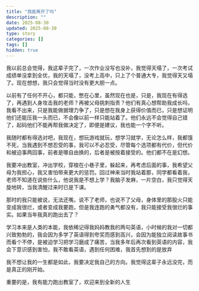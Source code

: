 ```yaml
---
title: "我能离开了吗"
description: ""
date: 2025-08-30
updated: 2025-08-30
type: story
categories: []
tags: []
hidden: true
---
```


我以前总会觉得，我这辈子完了，一次作业没写也没补，我觉得天塌了，一次考试成绩单没拿到全优，我的天塌了，没考上高中，只上了个普通大专，我觉得天又塌了。现在想想，我只会觉得当时没有更大胆一点。

以前有了任何不开心，都只能，憋在心里，虽然现在也是，只是，我现在有得选了，再遇到人身攻击我的老师？再被父母挑刺指责？他们有真心想帮助我成长吗，我看不出来，只是我能做据理力争了，只是想在我身上获得价值而已，只是想证明他们还能压我一头而已，不会像以前一样只能站着了。他们永远不会觉得自己错了，起码他们不能再帮我做决定了，即便是建议，我也能一个字不听。

我随时都有得选对吧，我现在，想玩游戏就玩，想学习就学，无论怎么样，我都饿不死，当我遇到不想忍受的事，我可以不必忍受，尽管每个选项都有代价，但代价和被迫事两回事，前者是哪自由换的，后者是被按着接受的。他们都不在是幻想。

我要冲出教室，冲出学校，穿梭在小巷子里，躲起来，再考虑后面的事，我希望父母为我担心，我又害怕带来更大的惩罚。回过神来当时我站着那，同学都看着我，老师不知道在说些什么，他说我是不想上学？我脑子发麻，一片空白，我只觉得天旋地转，当我清醒过来时已是下课。

那时的我只能被说，无法还嘴，说不了老师，也说不了父母，身体里的那股火只能变成我很烂，或者变成我要跑，但是我连跑的勇气都没有，我只能接受我很烂的事实。如果当年我真的跑出去了？

学习本来是人类的本能，我依稀记得我妈妈教我的两句英语，小时候的我对一切都兴致勃勃的，我会因为多学了英语得到夸奖而感到高兴，会因为能独立阅读故事书而看个不停，是被迫学习把学习磨成了痛苦，当我多年后再次看到英语的内容，我会下意识感到害怕，我不敢看英语，遇到任何困难，我首先想到的是放弃

我不想让我的一生都是如此，我要决定我自己的方向。我觉得这辈子永远没完，而是真正的刚开始。

重要的是，我有能力跑出教室了，欢迎来到全新的人生